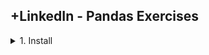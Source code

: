 ## +LinkedIn - Pandas Exercises

<details>
<summary>1. Install </summary>

# Install Notebook

```py
pip install notebook
```

# Run Jupyter Notebook

```py
jupyter notebook
```

# #END</details>
